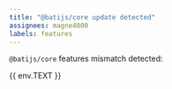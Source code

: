 ```yaml
---
title: "@batijs/core update detected"
assignees: magne4000
labels: features
---
```


`@batijs/core` features mismatch detected:

{{ env.TEXT }}
